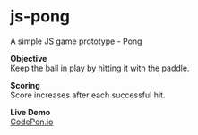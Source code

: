 # js-pong
A simple JS game prototype - Pong
  
**Objective**\
Keep the ball in play by hitting it with the paddle.
  
**Scoring**\
Score increases after each successful hit.
  
**Live Demo**\
[CodePen.io](https://codepen.io/orestis-tanis/pen/oNgWqLZ)
